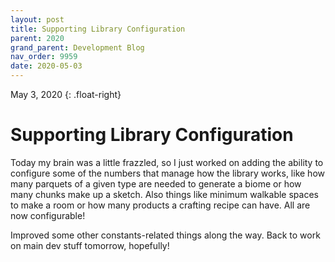 ```yaml
---
layout: post
title: Supporting Library Configuration
parent: 2020
grand_parent: Development Blog
nav_order: 9959
date: 2020-05-03
---
```

May 3, 2020
{: .float-right}

# Supporting Library Configuration

Today my brain was a little frazzled, so I just worked on adding the ability to configure some of the numbers that manage how the library works,
like how many parquets of a given type are needed to generate a biome or how many chunks make up a sketch.
Also things like minimum walkable spaces to make a room or how many products a crafting recipe can have.
All are now configurable!

Improved some other constants-related things along the way.
Back to work on main dev stuff tomorrow, hopefully!

